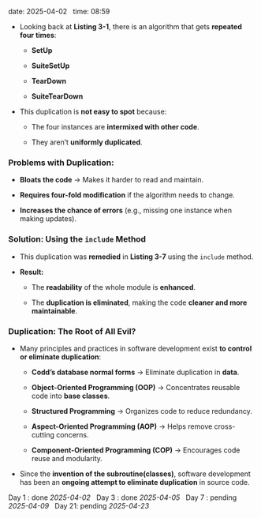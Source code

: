 date: 2025-04-02  
time: 08:59  

- Looking back at **Listing 3-1**, there is an algorithm that gets **repeated four times**:
    
    - **SetUp**
        
    - **SuiteSetUp**
        
    - **TearDown**
        
    - **SuiteTearDown**
        
- This duplication is **not easy to spot** because:
    
    - The four instances are **intermixed with other code**.
        
    - They aren’t **uniformly duplicated**.
        

### **Problems with Duplication:**

- **Bloats the code** → Makes it harder to read and maintain.
    
- **Requires four-fold modification** if the algorithm needs to change.
    
- **Increases the chance of errors** (e.g., missing one instance when making updates).
    

### **Solution: Using the `include` Method**

- This duplication was **remedied** in **Listing 3-7** using the `include` method.
    
- **Result:**
    
    - The **readability** of the whole module is **enhanced**.
        
    - The **duplication is eliminated**, making the code **cleaner and more maintainable**.
        

### **Duplication: The Root of All Evil?**

- Many principles and practices in software development exist **to control or eliminate duplication**:
    
    - **Codd’s database normal forms** → Eliminate duplication in **data**.
        
    - **Object-Oriented Programming (OOP)** → Concentrates reusable code into **base classes**.
        
    - **Structured Programming** → Organizes code to reduce redundancy.
        
    - **Aspect-Oriented Programming (AOP)** → Helps remove cross-cutting concerns.
        
    - **Component-Oriented Programming (COP)** → Encourages code reuse and modularity.
        
- Since the **invention of the subroutine(classes)**, software development has been an **ongoing attempt to eliminate duplication** in source code.
  

Day 1 : done *2025-04-02*  
Day 3 : done *2025-04-05*  
Day 7 : pending *2025-04-09*  
Day 21: pending *2025-04-23*
